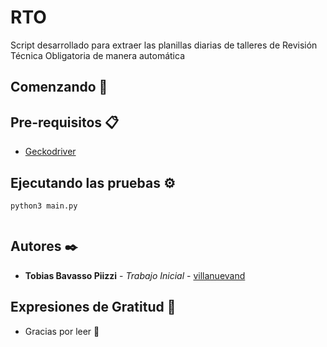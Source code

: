 # RTO

Script desarrollado para extraer las planillas diarias de talleres de Revisión Técnica Obligatoria de manera automática

## Comenzando 🚀


## Pre-requisitos 📋
* [Geckodriver](https://github.com/mozilla/geckodriver/releases)

## Ejecutando las pruebas ⚙️
```
python3 main.py


```

## Autores ✒️
* **Tobias Bavasso Piizzi** - *Trabajo Inicial* - [villanuevand](https://github.com/TobiasBp99)


## Expresiones de Gratitud 🎁
* Gracias por leer 📖 






